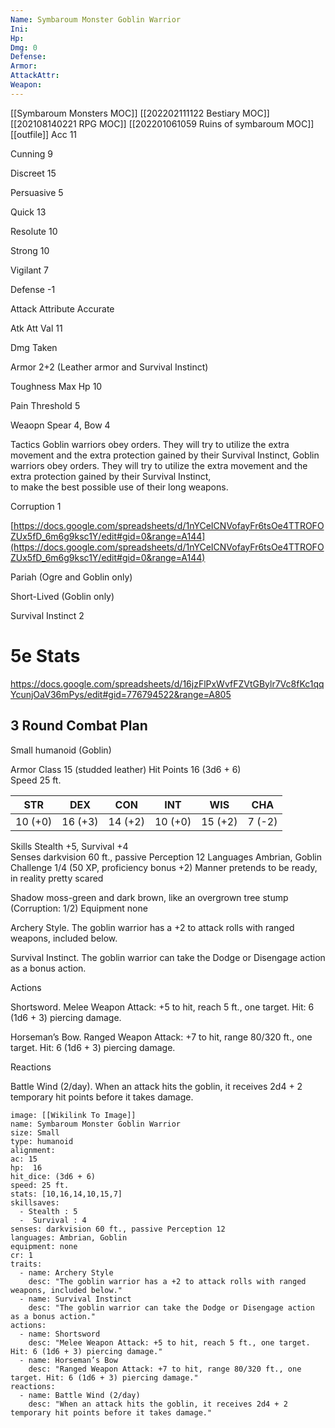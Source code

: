 ```yaml
---
Name: Symbaroum Monster Goblin Warrior
Ini: 
Hp: 
Dmg: 0
Defense: 
Armor: 
AttackAttr: 
Weapon: 
---
```

[[Symbaroum Monsters MOC]]
[[202202111122 Bestiary MOC]]
[[202108140221 RPG MOC]]
[[202201061059 Ruins of symbaroum MOC]]
[[outfile]]
Acc 11

Cunning 9

Discreet 15

Persuasive 5

Quick 13

Resolute 10

Strong 10

Vigilant 7

Defense -1

Attack Attribute Accurate

Atk Att Val 11

Dmg Taken

Armor 2+2 (Leather armor and Survival Instinct)

Toughness Max Hp 10

Pain Threshold 5

Weaopn Spear 4, Bow 4

Tactics Goblin warriors obey orders. They will try to utilize the extra movement and the extra protection gained by their Survival Instinct, Goblin warriors obey orders. They will try to utilize the extra movement and the extra protection gained by their Survival Instinct,  
to make the best possible use of their long weapons.

Corruption 1

[https://docs.google.com/spreadsheets/d/1nYCeICNVofayFr6tsOe4TTROFOZUx5fD_6m6g9ksc1Y/edit#gid=0&range=A144](https://docs.google.com/spreadsheets/d/1nYCeICNVofayFr6tsOe4TTROFOZUx5fD_6m6g9ksc1Y/edit#gid=0&range=A144)

Pariah (Ogre and Goblin only)

Short-Lived (Goblin only)

Survival Instinct 2


# 5e Stats 
https://docs.google.com/spreadsheets/d/16jzFlPxWvfFZVtGBylr7Vc8fKc1qqYcunjOaV36mPys/edit#gid=776794522&range=A805
## 3 Round Combat Plan

Small humanoid (Goblin)

Armor Class 15 (studded leather) 
Hit Points 16 (3d6 + 6)  
Speed 25 ft.

| STR     | DEX     | CON     | INT     | WIS     | CHA    |
| ------- | ------- | ------- | ------- | ------- | ------ |
| 10 (+0) | 16 (+3) | 14 (+2) | 10 (+0) | 15 (+2) | 7 (-2) |


Skills Stealth +5, Survival +4  
Senses darkvision 60 ft., passive Perception 12
Languages Ambrian, Goblin  
Challenge 1/4 (50 XP, proficiency bonus +2) 
Manner pretends to be ready, in reality pretty scared  

Shadow moss-green and dark brown, like an overgrown tree stump (Corruption: 1/2) 
Equipment none

Archery Style. The goblin warrior has a +2 to attack rolls with ranged weapons, included below.

Survival Instinct. The goblin warrior can take the Dodge or Disengage action as a bonus action.

Actions

Shortsword. Melee Weapon Attack: +5 to hit, reach 5 ft., one target. Hit: 6 (1d6 + 3) piercing damage.

Horseman’s Bow. Ranged Weapon Attack: +7 to hit, range 80/320 ft., one target. Hit: 6 (1d6 + 3) piercing damage.

Reactions

Battle Wind (2/day). When an attack hits the goblin, it receives 2d4 + 2 temporary hit points before it takes damage.

```statblock
image: [[Wikilink To Image]]
name: Symbaroum Monster Goblin Warrior
size: Small
type: humanoid
alignment:
ac: 15
hp:  16
hit_dice: (3d6 + 6)
speed: 25 ft.
stats: [10,16,14,10,15,7]
skillsaves:
  - Stealth : 5
  -  Survival : 4
senses: darkvision 60 ft., passive Perception 12
languages: Ambrian, Goblin
equipment: none
cr: 1
traits:
  - name: Archery Style
    desc: "The goblin warrior has a +2 to attack rolls with ranged weapons, included below."
  - name: Survival Instinct
    desc: "The goblin warrior can take the Dodge or Disengage action as a bonus action."
actions:
  - name: Shortsword
    desc: "Melee Weapon Attack: +5 to hit, reach 5 ft., one target. Hit: 6 (1d6 + 3) piercing damage."
  - name: Horseman’s Bow
    desc: "Ranged Weapon Attack: +7 to hit, range 80/320 ft., one target. Hit: 6 (1d6 + 3) piercing damage."
reactions:
  - name: Battle Wind (2/day)
    desc: "When an attack hits the goblin, it receives 2d4 + 2 temporary hit points before it takes damage."
```